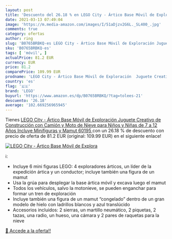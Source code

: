 ```yaml
---
layout: post
title: 'Descuento del 26.18 % en LEGO City - Ártico Base Móvil de Explora'
date: 2021-03-13 07:49:04
image: 'https://m.media-amazon.com/images/I/51aDjzv2G6L._SL400_.jpg'
comments: true
category: ofertas
author: ring
slug: 'B0765BRBKQ-es LEGO City - Ártico Base Móvil de Exploración Juguete...'
sku: 'B0765BRBKQ-es'
tags: [ 'móvil', ]
actualPrice: 81.2 EUR
currency: EUR
price: 81.2
comparePrice: 109.99 EUR
prodname: 'LEGO City - Ártico Base Móvil de Exploración  Juguete Creativo de Construcción con Camión y Moto de Nieve para Niños y Niñas de 7 a 12 Años  Incluye Minifiguras y Mamut  60195 '
country: 'es'
flag: '🇪🇸'
brand: 'LEGO'
buyurl: 'https://www.amazon.es/dp/B0765BRBKQ/?tag=tolees-21'
descuento: '26.18'
average: '102.669256965945'
---
```


Tienes [LEGO City - Ártico Base Móvil de Exploración  Juguete Creativo de Construcción con Camión y Moto de Nieve para Niños y Niñas de 7 a 12 Años  Incluye Minifiguras y Mamut  60195 ](https://www.amazon.es/dp/B0765BRBKQ/?tag=tolees-21) con un 26.18 % de descuento con precio de oferta de 81.2 EUR (original: 109.99 EUR) en el siguiente enlace!

[![LEGO City - Ártico Base Móvil de Explora](https://m.media-amazon.com/images/I/51aDjzv2G6L._SL400_.jpg)](https://www.amazon.es/dp/B0765BRBKQ/?tag=tolees-21)

ℹ️:

- Incluye 6 mini figuras LEGO: 4 exploradores árticos, un líder de la expedición ártica y un conductor; incluye también una figura de un mamut
- Usa la grúa para desplegar la base ártica móvil y excava luego el mamut
- Todos los vehículos, salvo la motonieve, se pueden enganchar para formar un tren de exploración
- Incluye también una figura de un mamut “congelado” dentro de un gran modelo de hielo con ladrillos blancos y azul translúcido
- Accesorios incluidos: 2 sierras, un martillo neumático, 2 piquetas, 2 tazas, una radio, un hueso, una cámara y 2 pares de raquetas para la nieve

[🛒 Accede a la oferta!!](https://www.amazon.es/dp/B0765BRBKQ/?tag=tolees-21)
